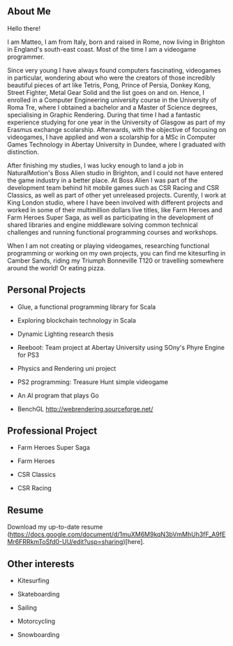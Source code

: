 ## About Me

Hello there!

I am Matteo, I am from Italy, born and raised in Rome, now living in Brighton in England's south-east coast. Most of the time I am a videogame programmer.

Since very young I have always found computers fascinating, videogames in particular, wondering about who were the creators of those incredibly beautiful pieces of art like Tetris, Pong, Prince of Persia, Donkey Kong, Street Fighter, Metal Gear Solid and the list goes on and on. Hence, I enrolled in a Computer Engineering university course in the University of Roma Tre, where I obtained a bachelor and a Master of Science degrees, specialising in Graphic Rendering. During that time I had a fantastic experience studying for one year in the University of Glasgow as part of my Erasmus exchange scolarship. Afterwards, with the objective of focusing on videogames, I have applied and won a scolarship for a MSc in Computer Games Technology in Abertay University in Dundee, where I graduated with distinction.

After finishing my studies, I was lucky enough to land a job in NaturalMotion's Boss Alien studio in Brighton, and I could not have entered the game industry in a better place. At Boss Alien I was part of the development team behind hit mobile games such as CSR Racing and CSR Classics, as well as part of other yet unreleased projects. Curently, I work at King London studio, where I have been involved with different projects and worked in some of their multimillion dollars live titles, like Farm Heroes and Farm Heroes Super Saga, as well as participating in the development of shared libraries and engine middleware solving common technical challenges and running functional programming courses and workshops.

When I am not creating or playing videogames, researching functional programming or working on my own projects, you can find me kitesurfing in Camber Sands, riding my Triumph Bonneville T120 or travelling somewhere around the world! Or eating pizza.

## Personal Projects

* Glue, a functional programming library for Scala

* Exploring blockchain technology in Scala

* Dynamic Lighting research thesis

* Reeboot: Team project at Abertay University using SOny's Phyre Engine for PS3

* Physics and Rendering uni project

* PS2 programming: Treasure Hunt simple videogame

* An AI program that plays Go

* BenchGL http://webrendering.sourceforge.net/

## Professional Project

* Farm Heroes Super Saga

* Farm Heroes

* CSR Classics

* CSR Racing

## Resume

Download my up-to-date resume (https://docs.google.com/document/d/1muXM6M9kqN3bVmMhUh3fF_A9fEMr6FRRkmToSfd0-UU/edit?usp=sharing)[here].

## Other interests

* Kitesurfing

* Skateboarding

* Sailing

* Motorcycling

* Snowboarding
